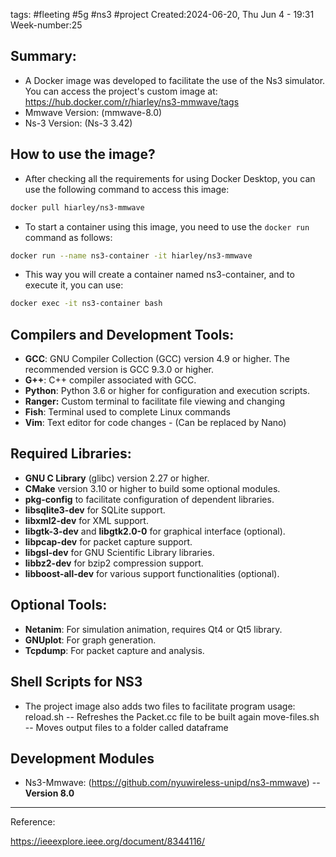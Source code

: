 tags: #fleeting #5g #ns3 #project 
Created:2024-06-20, Thu Jun 4 - 19:31
Week-number:25


## Summary:

- A Docker image was developed to facilitate the use of the Ns3 simulator. You can access the project's custom image at: https://hub.docker.com/r/hiarley/ns3-mmwave/tags
- Mmwave Version: (mmwave-8.0)
- Ns-3 Version: (Ns-3 3.42) 

## How to use the image?
- After checking all the requirements for using Docker Desktop, you can use the following command to access this image:

```Bash
docker pull hiarley/ns3-mmwave
```
- To start a container using this image, you need to use the `docker run` command as follows:

```bash
docker run --name ns3-container -it hiarley/ns3-mmwave
```

- This way you will create a container named ns3-container, and to execute it, you can use:
```bash
docker exec -it ns3-container bash
```

## **Compilers and Development Tools**:

- **GCC**: GNU Compiler Collection (GCC) version 4.9 or higher. The recommended version is GCC 9.3.0 or higher.
- **G++**: C++ compiler associated with GCC.
- **Python**: Python 3.6 or higher for configuration and execution scripts.
- **Ranger:** Custom terminal to facilitate file viewing and changing
- **Fish**: Terminal used to complete Linux commands
- **Vim**: Text editor for code changes - (Can be replaced by Nano)

## **Required Libraries**:

- **GNU C Library** (glibc) version 2.27 or higher.
- **CMake** version 3.10 or higher to build some optional modules.
- **pkg-config** to facilitate configuration of dependent libraries.
- **libsqlite3-dev** for SQLite support.
- **libxml2-dev** for XML support.
- **libgtk-3-dev** and **libgtk2.0-0** for graphical interface (optional).
- **libpcap-dev** for packet capture support.
- **libgsl-dev** for GNU Scientific Library libraries.
- **libbz2-dev** for bzip2 compression support.
- **libboost-all-dev** for various support functionalities (optional).

## **Optional Tools**:

- **Netanim**: For simulation animation, requires Qt4 or Qt5 library.
- **GNUplot**: For graph generation.
- **Tcpdump**: For packet capture and analysis.
## Shell Scripts for NS3
- The project image also adds two files to facilitate program usage:
	reload.sh -- Refreshes the Packet.cc file to be built again
	move-files.sh -- Moves output files to a folder called dataframe
## **Development Modules**
- Ns3-Mmwave: (https://github.com/nyuwireless-unipd/ns3-mmwave) -- **Version 8.0** 
- ---
Reference:

https://ieeexplore.ieee.org/document/8344116/